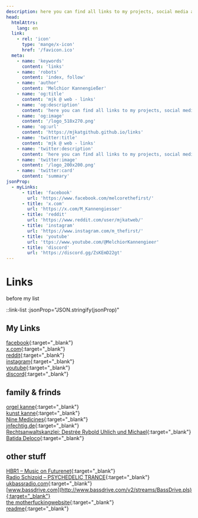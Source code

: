 ```yaml
---
description: here you can find all links to my projects, social media and more
head:
  htmlAttrs:
    lang: en
  link:
    - rel: 'icon'
      type: 'mange/x-icon'
      href: '/favicon.ico'
  meta:
    - name: 'keywords'
      content: 'links'
    - name: 'robots'
      content: 'index, follow'
    - name: 'author'
      content: 'Melchior Kannengießer'
    - name: 'og:title'
      content: 'mjk @ web - links'
    - name: 'og:description'
      content: 'here you can find all links to my projects, social media and more'
    - name: 'og:image'
      content: '/logo_518x270.png'
    - name: 'og:url'
      content: 'https://mjkatgithub.github.io/links'
    - name: 'twitter:title'
      content: 'mjk @ web - links'
    - name: 'twitter:description'
      content: 'here you can find all links to my projects, social media and more'
    - name: 'twitter:image'
      content: '/logo_200x200.png'
    - name: 'twitter:card'
      content: 'summary'
jsonProp:
  - myLinks:
      - title: 'facebook'
        url: 'https://www.facebook.com/melcorethefirst/'
      - title: 'x.com'
        url: 'https://x.com/M_Kannengiesser'
      - title: 'reddit'
        url: 'https://www.reddit.com/user/mjkatweb/'
      - title: 'instagram'
        url: 'https://www.instagram.com/m_thefirst/'
      - title: 'youtube'
        url: 'ttps://www.youtube.com/@MelchiorKannengieer'
      - title: 'discord'
        url: 'https://discord.gg/ZsKEmD22gt'
---
```

# Links

before my list

::link-list :jsonProp="JSON.stringify(jsonProp)"



## My Links

[facebook](https://www.facebook.com/melcorethefirst/){:target="_blank"}  
[x.com](https://x.com/M_Kannengiesser){:target="_blank"}  
[reddit](https://www.reddit.com/user/mjkatweb/){:target="_blank"}  
[instagram](https://www.instagram.com/m_thefirst/){:target="_blank"}  
[youtube](https://www.youtube.com/@MelchiorKannengieer){:target="_blank"}  
[discord](https://discord.gg/ZsKEmD22gt){:target="_blank"}  

## family & frinds

[orgel kanne](https://orgelkanne.de/){:target="_blank"}  
[kunst kanne](http://www.kunstkanne.de/){:target="_blank"}  
[Nine Medicines](http://www.ninemedicines.de/){:target="_blank"}  
[jnfechtig.de](http://www.jnfechtig.de/){:target="_blank"}  
[Rechtsanwaltskanzlei: Destrée Rybold Uhlich und Michael](http://www.kanzlei-uhlich.de/){:target="_blank"}  
[Batida Deloco](http://www.batidadeloco.de/){:target="_blank"}  

## other stuff

[HBR1 – Music on Futurenet](http://www.hbr1.com/){:target="_blank"}  
[Radio Schizoid – PSYCHEDELIC TRANCE](http://schizoid.in/schizoid-psy.pls){:target="_blank"}  
[ukbassradio.com](http://ukbassradio.com/live/128k/listen.pls){:target="_blank"}  
[www.bassdrive.com](http://www.bassdrive.com/v2/streams/BassDrive.pls){:target="_blank"}  
[the motherfuckingwebsite](http://motherfuckingwebsite.com/){:target="_blank"}  
[readme](https://gist.github.com/endolith/2052778#file-readme-md){:target="_blank"}  
